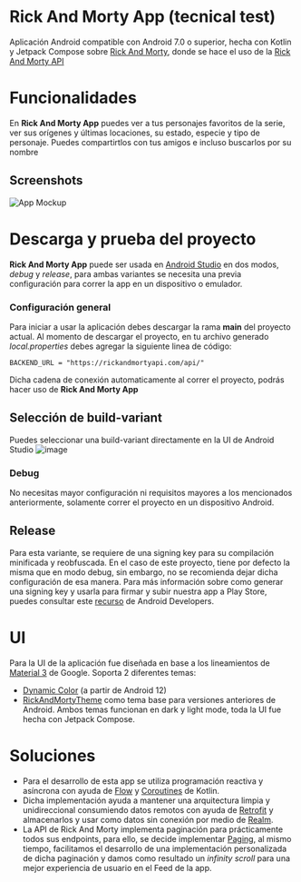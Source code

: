 # Rick And Morty App (tecnical test)
Aplicación Android compatible con Android 7.0 o superior, hecha con Kotlin y Jetpack Compose sobre [Rick And Morty](https://www.imdb.com/title/tt2861424/), 
donde se hace el uso de la [Rick And Morty API](https://rickandmortyapi.com/)

# Funcionalidades
En **Rick And Morty App** puedes ver a tus personajes favoritos de la serie, ver sus orígenes y últimas locaciones, su estado, especie y tipo de personaje. Puedes compartirtlos con tus amigos e incluso buscarlos por su nombre

## Screenshots
![App Mockup](https://github.com/user-attachments/assets/0b4ee2ea-a4c0-4bd9-ad28-2db31197a5b3) 

# Descarga y prueba del proyecto
**Rick And Morty App** puede ser usada en [Android Studio](https://developer.android.com/studio) en dos modos, _debug_ y _release_, para ambas variantes se necesita una previa configuración para correr
la app en un dispositivo o emulador.
### Configuración general
Para iniciar a usar la aplicación debes descargar la rama **main** del proyecto actual. Al momento de descargar el proyecto, en tu archivo generado _local.properties_ debes agregar la siguiente linea de código:
```
BACKEND_URL = "https://rickandmortyapi.com/api/"
```
Dicha cadena de conexión automaticamente al correr el proyecto, podrás hacer uso de **Rick And Morty App**

## Selección de build-variant
Puedes seleccionar una build-variant directamente en la UI de Android Studio ![image](https://github.com/user-attachments/assets/04436b93-72c6-4829-8b21-c33aa6c2fb9e)
### Debug
No necesitas mayor configuración ni requisitos mayores a los mencionados anteriormente, solamente correr el proyecto en un dispositivo Android.

## Release
Para esta variante, se requiere de una signing key para su compilación minificada y reobfuscada. En el caso de este proyecto, tiene por defecto la misma que en modo debug, sin embargo, no se recomienda dejar dicha configuración de esa manera.
Para más información sobre como generar una signing key y usarla para firmar y subir nuestra app a Play Store, puedes consultar este [recurso](https://developer.android.com/studio/publish/app-signing?hl=es-419#generate-key) de Android Developers.

# UI
Para la UI de la aplicación fue diseñada en base a los lineamientos de [Material 3](https://m3.material.io/) de Google.
Soporta 2 diferentes temas:
- [Dynamic Color](https://m3.material.io/blog/announcing-material-you) (a partir de Android 12)
- [RickAndMortyTheme](https://github.com/fernanortega-hub/RickAndMorty/blob/main/app/src/main/java/com/fernanortega/rickandmorty/ui/theme/Color.kt) como tema base para versiones anteriores de Android. 
Ambos temas funcionan en dark y light mode, toda la UI fue hecha con Jetpack Compose.

# Soluciones
- Para el desarrollo de esta app se utiliza programación reactiva y asíncrona con ayuda de [Flow](https://kotlinlang.org/docs/flow.html) y [Coroutines](https://kotlinlang.org/docs/coroutines-basics.html) de Kotlin.
- Dicha implementación ayuda a mantener una arquitectura limpia y unidireccional consumiendo datos remotos con ayuda de [Retrofit](https://github.com/square/retrofit) y almacenarlos y usar como datos sin conexión por medio de [Realm](https://github.com/realm/realm-kotlin). 
- La API de Rick And Morty implementa paginación para prácticamente todos sus endpoints, para ello, se decide implementar [Paging](https://developer.android.com/jetpack/androidx/releases/paging), al mismo tiempo, facilitamos el desarrollo de una implementación personalizada de dicha paginación y damos como resultado un _infinity scroll_ para una mejor experiencia de usuario en el Feed de la app.
